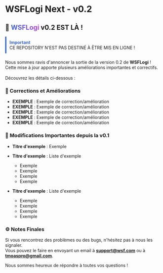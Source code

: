 # WSFLogi Next - v0.2

## 🚀 <span style="background: -webkit-linear-gradient(left, #3566E1, #B846ED); -webkit-background-clip: text; -webkit-text-fill-color: transparent;">WSFLogi</span> v0.2 EST LÀ !


<div style="border-left: 4px solid #3566E1; padding: 10px; margin-bottom: 20px;">
    <strong style="color: #3566E1;">Important</strong><br>
    CE REPOSITORY N'EST PAS DESTINÉ À ÊTRE MIS EN LIGNE !
</div>

Nous sommes ravis d'annoncer la sortie de la version 0.2 de **WSFLogi** ! <br>Cette mise à jour apporte plusieurs améliorations importantes et correctifs. <br><br>Découvrez les détails ci-dessous :

### 🔧 **Corrections et Améliorations**

- **EXEMPLE** : Exemple de correction/amélioration
- **EXEMPLE** : Exemple de correction/amélioration
- **EXEMPLE** : Exemple de correction/amélioration
- **EXEMPLE** : Exemple de correction/amélioration
- **EXEMPLE** : Exemple de correction/amélioration

### 📜 **Modifications Importantes depuis la v0.1**

- **Titre d'exemple** : Exemple
- **Titre d'exemple** : Liste d'exemple
  - Exemple
  - Exemple
  - Exemple
  - Exemple

- **Titre d'exemple** : Liste d'exemple
  - Exemple
  - Exemple
  - Exemple
  - Exemple

### ⚙️ **Notes Finales**

Si vous rencontrez des problèmes ou des bugs, n'hésitez pas à nous les signaler. <br>Vous pouvez le faire en envoyant un email à **support@wsf.com** ou à **tmoaspro@gmail.com**.

Nous sommes heureux de répondre à toutes vos questions !